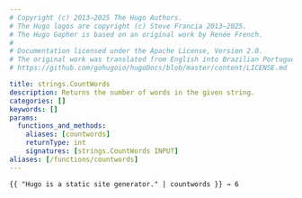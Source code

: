 ```yaml
---
# Copyright (c) 2013–2025 The Hugo Authors.
# The Hugo logos are copyright (c) Steve Francia 2013–2025.
# The Hugo Gopher is based on an original work by Renée French.
#
# Documentation licensed under the Apache License, Version 2.0.
# The original work was translated from English into Brazilian Portuguese.
# https://github.com/gohugoio/hugoDocs/blob/master/content/LICENSE.md

title: strings.CountWords
description: Returns the number of words in the given string.
categories: []
keywords: []
params:
  functions_and_methods:
    aliases: [countwords]
    returnType: int
    signatures: [strings.CountWords INPUT]
aliases: [/functions/countwords]
---
```


```go-html-template
{{ "Hugo is a static site generator." | countwords }} → 6
```
